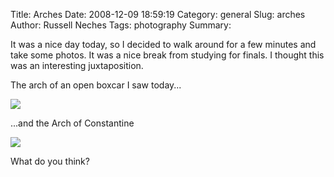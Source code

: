 Title: Arches
Date: 2008-12-09 18:59:19
Category: general
Slug: arches
Author: Russell Neches
Tags: photography
Summary: 


It was a nice day today, so I decided to walk around for a few minutes
and take some photos. It was a nice break from studying for finals. I
thought this was an interesting juxtaposition.

The arch of an open boxcar I saw today...

![](http://vort.org/media/images/boxcar_arch.jpg)

...and the Arch of Constantine

![](http://vort.org/media/images/roman_arch.jpg)

What do you think?
